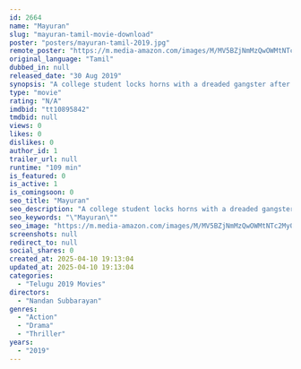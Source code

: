 ```yaml
---
id: 2664
name: "Mayuran"
slug: "mayuran-tamil-movie-download"
poster: "posters/mayuran-tamil-2019.jpg"
remote_poster: "https://m.media-amazon.com/images/M/MV5BZjNmMzQwOWMtNTc2My00NWE1LTkzNjUtYzUyNThmZDBjMDY4XkEyXkFqcGdeQXVyMzYxOTQ3MDg@._V1_SX300.jpg"
original_language: "Tamil"
dubbed_in: null
released_date: "30 Aug 2019"
synopsis: "A college student locks horns with a dreaded gangster after getting to know that his friend was killed by the latter."
type: "movie"
rating: "N/A"
imdbid: "tt10895842"
tmdbid: null
views: 0
likes: 0
dislikes: 0
author_id: 1
trailer_url: null
runtime: "109 min"
is_featured: 0
is_active: 1
is_comingsoon: 0
seo_title: "Mayuran"
seo_description: "A college student locks horns with a dreaded gangster after getting to know that his friend was killed by the latter."
seo_keywords: "\"Mayuran\""
seo_image: "https://m.media-amazon.com/images/M/MV5BZjNmMzQwOWMtNTc2My00NWE1LTkzNjUtYzUyNThmZDBjMDY4XkEyXkFqcGdeQXVyMzYxOTQ3MDg@._V1_SX300.jpg"
screenshots: null
redirect_to: null
social_shares: 0
created_at: 2025-04-10 19:13:04
updated_at: 2025-04-10 19:13:04
categories:
  - "Telugu 2019 Movies"
directors:
  - "Nandan Subbarayan"
genres:
  - "Action"
  - "Drama"
  - "Thriller"
years:
  - "2019"
---
```

